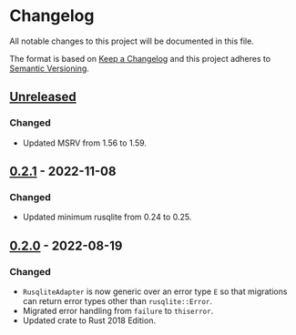 # Changelog
All notable changes to this project will be documented in this file.

The format is based on [Keep a Changelog](http://keepachangelog.com/en/1.0.0/)
and this project adheres to [Semantic Versioning](http://semver.org/spec/v2.0.0.html).


<!-- next-header -->
## [Unreleased]
### Changed
- Updated MSRV from 1.56 to 1.59.

## [0.2.1] - 2022-11-08
### Changed
- Updated minimum rusqlite from 0.24 to 0.25.

## [0.2.0] - 2022-08-19
### Changed
- `RusqliteAdapter` is now generic over an error type `E` so that migrations can return error types other than `rusqlite::Error`.
- Migrated error handling from `failure` to `thiserror`.
- Updated crate to Rust 2018 Edition.


<!-- next-url -->
[Unreleased]: https://github.com/aschampion/schemer/compare/schemer-rusqlite-v0.2.1...HEAD"
[0.2.1]: https://github.com/aschampion/schemer/compare/schemer-rusqlite-v0.2.0...schemer-rusqlite-v0.2.1
[0.2.0]: https://github.com/aschampion/schemer/compare/schemer-rusqlite=v0.1.0...schemer-rusqlite-v0.2.0
